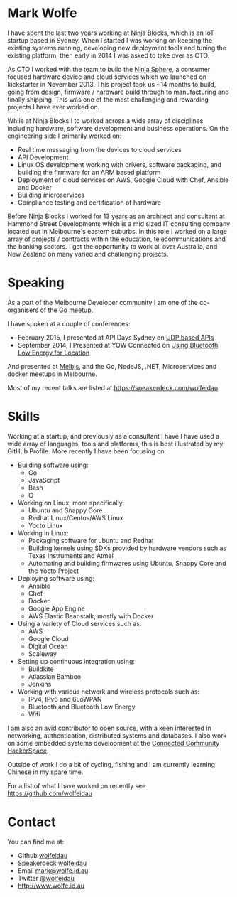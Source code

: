 # Mark Wolfe

I have spent the last two years working at [Ninja Blocks](https://ninjablocks.com/), which is an IoT startup based in Sydney. When I started I was working on keeping the existing systems running, developing new deployment tools and tuning the existing platform, then early in 2014 I was asked to take over as CTO.

As CTO I worked with the team to build the [Ninja Sphere](https://www.kickstarter.com/projects/ninja/ninja-sphere-next-generation-control-of-your-envir), a consumer focused hardware device and cloud services which we launched on kickstarter in November 2013. This project took us ~14 months to build, going from design, firmware / hardware build through to manufacturing and finally shipping. This was one of the most challenging and rewarding projects I have ever worked on.

While at Ninja Blocks I to worked across a wide array of disciplines including hardware, software development and business operations. On the engineering side I primarily worked on:

* Real time messaging from the devices to cloud services
* API Development
* Linux OS development working with drivers, software packaging, and building the firmware for an ARM based platform
* Deployment of cloud services on AWS, Google Cloud with Chef, Ansible and Docker
* Building microservices
* Compliance testing and certification of hardware

Before Ninja Blocks I worked for 13 years as an architect and consultant at Hammond Street Developments which is a mid sized IT consulting company located out in Melbourne's eastern suburbs. In this role I worked on a large array of projects / contracts within the education, telecommunications and the banking sectors. I got the opportunity to work all over Australia, and New Zealand on many varied and challenging projects.

# Speaking

As a part of the Melbourne Developer community I am one of the co-organisers of the [Go meetup](http://www.meetup.com/golang-mel/).

I have spoken at a couple of conferences:

* February 2015, I presented at API Days Sydney on [UDP based APIs](https://speakerdeck.com/wolfeidau/beyond-http-breaking-free-of-the-web)
* September 2014, I Presented at YOW Connected on [Using Bluetooth Low Energy for Location](https://speakerdeck.com/wolfeidau/using-bluetooth-low-energy-for-location)

And presented at [Melbjs](http://melbjs.com/), and the Go, NodeJS, .NET, Microservices and docker meetups in Melbourne.

Most of my recent talks are listed at https://speakerdeck.com/wolfeidau

# Skills

Working at a startup, and previously as a consultant I have I have used a wide array of languages, tools and platforms, this is best illustrated by my GitHub Profile. More recently I have been focusing on:

* Building software using:
  * Go
  * JavaScript
  * Bash
  * C
* Working on Linux, more specifically:
  * Ubuntu and Snappy Core
  * Redhat Linux/Centos/AWS Linux
  * Yocto Linux
* Working in Linux:
  * Packaging software for ubuntu and Redhat
  * Building kernels using SDKs provided by hardware vendors such as Texas Instruments and Atmel
  * Automating and building firmwares using Ubuntu, Snappy Core and the Yocto Project
* Deploying software using:
  * Ansible
  * Chef
  * Docker
  * Google App Engine
  * AWS Elastic Beanstalk, mostly with Docker
* Using a variety of Cloud services such as:
  * AWS
  * Google Cloud
  * Digital Ocean
  * Scaleway
* Setting up continuous integration using:
  * Buildkite
  * Atlassian Bamboo
  * Jenkins
* Working with various network and wireless protocols such as:
  * IPv4, IPv6 and 6LoWPAN
  * Bluetooth and Bluetooth Low Energy
  * Wifi

I am also an avid contributor to open source, with a keen interested in networking, authentication, distributed systems and databases. I also work on some embedded systems development at the [Connected Community HackerSpace](http://www.hackmelbourne.org/).

Outside of work I do a bit of cycling, fishing and I am currently learning Chinese in my spare time.

For a list of what I have worked on recently see https://github.com/wolfeidau

# Contact

You can find me at:

* Github [wolfeidau](https://github.com/wolfeidau)
* Speakerdeck [wolfeidau](https://speakerdeck.com/wolfeidau)
* Email [mark@wolfe.id.au](mailto:mark@wolfe.id.au)
* Twitter [@wolfeidau](https://twitter.com/wolfeidau)
* http://www.wolfe.id.au

